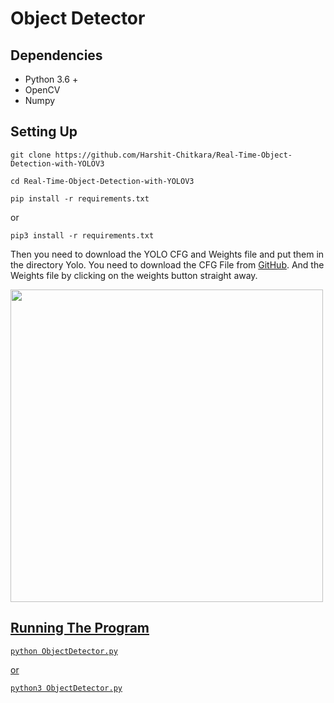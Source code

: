 # Object Detector

## Dependencies

- Python 3.6 +
- OpenCV
- Numpy

## Setting Up

```git clone https://github.com/Harshit-Chitkara/Real-Time-Object-Detection-with-YOLOV3```

```cd Real-Time-Object-Detection-with-YOLOV3```

```pip install -r requirements.txt```

or

```pip3 install -r requirements.txt```

Then you need to download the YOLO CFG and Weights file and put them in the directory Yolo. You need to download the CFG File from [GitHub](https://github.com/pjreddie/darknet/blob/master/cfg/yolov3.cfg). And the Weights file by clicking on the weights button straight away.

<a href="https://pjreddie.com/darknet/yolo/" target="_blank"> <img src="https://github.com/Harshit-Chitkara/Real-Time-Object-Detection-With-YOLOV3/blob/main/Images/CFG_Weights_FileDownload.png" width="500" height="500"/>

## Running The Program

```python ObjectDetector.py```

or

```python3 ObjectDetector.py```
